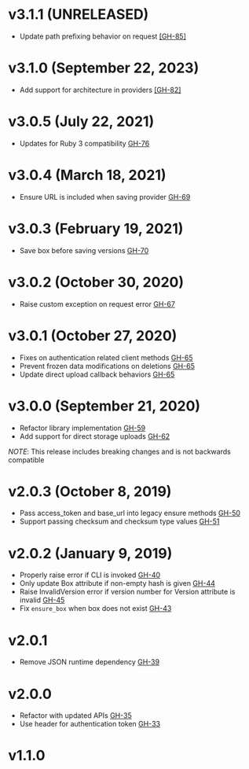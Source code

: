 # v3.1.1 (UNRELEASED)

* Update path prefixing behavior on request [[GH-85]](https://github.com/hashicorp/vagrant_cloud/pull/85)

# v3.1.0 (September 22, 2023)

* Add support for architecture in providers [[GH-82]](https://github.com/hashicorp/vagrant_cloud/pull/82)

# v3.0.5 (July 22, 2021)

* Updates for Ruby 3 compatibility [GH-76](https://github.com/hashicorp/vagrant_cloud/pull/76)

# v3.0.4 (March 18, 2021)

* Ensure URL is included when saving provider [GH-69](https://github.com/hashicorp/vagrant_cloud/pull/69)

# v3.0.3 (February 19, 2021)

* Save box before saving versions [GH-70](https://github.com/hashicorp/vagrant_cloud/pull/70)

# v3.0.2 (October 30, 2020)

* Raise custom exception on request error [GH-67](https://github.com/hashicorp/vagrant_cloud/pull/67)

# v3.0.1 (October 27, 2020)

* Fixes on authentication related client methods [GH-65](https://github.com/hashicorp/vagrant_cloud/pull/65)
* Prevent frozen data modifications on deletions [GH-65](https://github.com/hashicorp/vagrant_cloud/pull/65)
* Update direct upload callback behaviors [GH-65](https://github.com/hashicorp/vagrant_cloud/pull/65)

# v3.0.0 (September 21, 2020)

* Refactor library implementation [GH-59](https://github.com/hashicorp/vagrant_cloud/pull/59)
* Add support for direct storage uploads [GH-62](https://github.com/hashicorp/vagrant_cloud/pull/62)

_NOTE_: This release includes breaking changes and is not backwards compatible

# v2.0.3 (October 8, 2019)

* Pass access_token and base_url into legacy ensure methods [GH-50](https://github.com/hashicorp/vagrant_cloud/pull/50)
* Support passing checksum and checksum type values [GH-51](https://github.com/hashicorp/vagrant_cloud/pull/51)

# v2.0.2 (January 9, 2019)

* Properly raise error if CLI is invoked [GH-40](https://github.com/hashicorp/vagrant_cloud/pull/40)
* Only update Box attribute if non-empty hash is given [GH-44](https://github.com/hashicorp/vagrant_cloud/pull/44)
* Raise InvalidVersion error if version number for Version attribute is invalid [GH-45](https://github.com/hashicorp/vagrant_cloud/pull/45)
* Fix `ensure_box` when box does not exist [GH-43](https://github.com/hashicorp/vagrant_cloud/pull/43)

# v2.0.1

* Remove JSON runtime dependency [GH-39](https://github.com/hashicorp/vagrant_cloud/pull/39)

# v2.0.0

* Refactor with updated APIs [GH-35](https://github.com/hashicorp/vagrant_cloud/pull/35)
* Use header for authentication token [GH-33](https://github.com/hashicorp/vagrant_cloud/pull/33)

# v1.1.0
